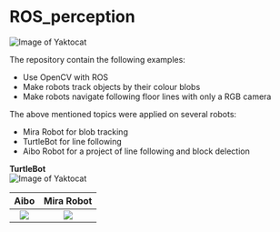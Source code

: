 # ROS_perception


![Image of Yaktocat](https://drive.google.com/uc?export=view&id=1Q6EA7UfmhWx5E06SPSpXvja3vzIfRV7Y)

The repository contain the following examples: 
* Use OpenCV with ROS
* Make robots track objects by their colour blobs
* Make robots navigate following floor lines with only a RGB camera




The above mentioned topics were applied on several robots: 
* Mira Robot for blob tracking
* TurtleBot for line following
* Aibo Robot for a project of line following and block delection

 __TurtleBot__  
![Image of Yaktocat](https://drive.google.com/uc?export=view&id=14-EgxEWPtptV8KGAWm58bi1WinIx0oG4) 


 __Aibo__             |   __Mira Robot__
:-------------------------:|:-------------------------:
![](https://drive.google.com/uc?export=view&id=1H_0U4aEfTBF9uOv1JDranunsYiN15XKY)  |  ![](https://drive.google.com/uc?export=view&id=1cp6oX_vKhK0-DnIkZPhW7SX_zbCzrEHc)|
